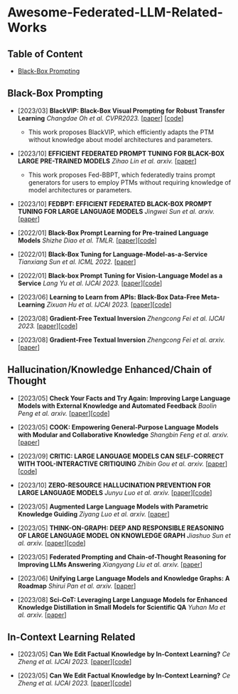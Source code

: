# Awesome-Federated-LLM-Related-Works

## Table of Content

- [Black-Box Prompting](#Black-Box-Prompting)

## Black-Box Prompting
- [2023/03] **BlackVIP: Black-Box Visual Prompting for Robust Transfer Learning** *Changdae Oh et al. CVPR2023.* [[paper](https://arxiv.org/abs/2303.14773)] [[code](https://github.com/changdaeoh/BlackVIP)]
  - This work proposes BlackVIP, which efficiently adapts the PTM without knowledge about model architectures and parameters.
 
- [2023/10] **EFFICIENT FEDERATED PROMPT TUNING FOR BLACK-BOX LARGE PRE-TRAINED MODELS** *Zihao Lin et al. arxiv.* [[paper](https://arxiv.org/abs/2310.03123)]
  - This work proposes Fed-BBPT, which federatedly trains prompt generators for users to employ PTMs without requiring knowledge of model architectures or parameters.

- [2023/10] **FEDBPT: EFFICIENT FEDERATED BLACK-BOX PROMPT TUNING FOR LARGE LANGUAGE MODELS** *Jingwei Sun et al. arxiv.* [[paper](https://arxiv.org/abs/2310.01467)]

- [2022/01] **Black-Box Prompt Learning for Pre-trained Language Models** *Shizhe Diao et al. TMLR.* [[paper](https://arxiv.org/abs/2201.08531)][[code]( https://github.com/shizhediao/Black-Box-Prompt-Learning)]

- [2022/01] **Black-Box Tuning for Language-Model-as-a-Service** *Tianxiang Sun et al. ICML 2022.* [[paper](https://arxiv.org/abs/2201.03514)]

- [2022/01] **Black-box Prompt Tuning for Vision-Language Model as a Service** *Lang Yu et al. IJCAI 2023.* [[paper](https://www.ijcai.org/proceedings/2023/0187.pdf)][[code](https://github.com/BruthYU/BPT-VLM)]

- [2023/06] **Learning to Learn from APIs: Black-Box Data-Free Meta-Learning** *Zixuan Hu et al. IJCAI 2023.* [[paper](https://arxiv.org/abs/2305.18413)][[code](https://github.com/Egg-Hu/BiDf-MKD)]

- [2023/08] **Gradient-Free Textual Inversion** *Zhengcong Fei et al. IJCAI 2023.* [[paper](https://arxiv.org/abs/2304.05818)][[code](https://github.com/feizc/Gradient-Free-Textual-Inversion)]

- [2023/08] **Gradient-Free Textual Inversion** *Zhengcong Fei et al. arxiv.* [[paper](https://arxiv.org/abs/2304.05818)]

## Hallucination/Knowledge Enhanced/Chain of Thought
- [2023/05] **Check Your Facts and Try Again: Improving Large Language Models with External Knowledge and Automated Feedback** *Baolin Peng et al. arxiv.* [[paper](https://arxiv.org/abs/2302.12813)][[code](https://github.com/feizc/Gradient-Free-Textual-Inversion)]

- [2023/05] **COOK: Empowering General-Purpose Language Models with Modular and Collaborative Knowledge** *Shangbin Feng et al. arxiv.* [[paper](https://arxiv.org/abs/2305.09955)]

- [2023/09] **CRITIC: LARGE LANGUAGE MODELS CAN SELF-CORRECT WITH TOOL-INTERACTIVE CRITIQUING** *Zhibin Gou et al. arxiv.* [[paper](https://arxiv.org/abs/2305.11738)][[code](https://github.com/microsoft/ProphetNet/tree/master/CRITIC)]

- [2023/10] **ZERO-RESOURCE HALLUCINATION PREVENTION FOR LARGE LANGUAGE MODELS** *Junyu Luo et al. arxiv.* [[paper](https://arxiv.org/abs/2309.02654)][[code](https://github.com/soap117/Self-evaluation)]

- [2023/05] **Augmented Large Language Models with Parametric Knowledge Guiding** *Ziyang Luo et al. arxiv.* [[paper](https://arxiv.org/abs/2305.04757)]

- [2023/05] **THINK-ON-GRAPH: DEEP AND RESPONSIBLE REASONING OF LARGE LANGUAGE MODEL ON KNOWLEDGE GRAPH** *Jiashuo Sun et al. arxiv.* [[paper](https://arxiv.org/abs/2307.07697)][[code](https://github.com/GasolSun36/ToG)]

- [2023/05] **Federated Prompting and Chain-of-Thought Reasoning for Improving LLMs Answering** *Xiangyang Liu et al. arxiv.* [[paper](https://arxiv.org/abs/2304.13911)]

- [2023/06] **Unifying Large Language Models and Knowledge Graphs: A Roadmap** *Shirui Pan et al. arxiv.* [[paper](https://arxiv.org/abs/2306.08302)]

- [2023/08] **Sci-CoT: Leveraging Large Language Models for Enhanced Knowledge Distillation in Small Models for Scientific QA** *Yuhan Ma et al. arxiv.* [[paper](https://arxiv.org/abs/2308.04679)]

## In-Context Learning Related
- [2023/05] **Can We Edit Factual Knowledge by In-Context Learning?** *Ce Zheng et al. IJCAI 2023.* [[paper](https://arxiv.org/abs/2305.12740)][[code](https://github.com/PKUnlp-icler/IKE)]

- [2023/05] **Can We Edit Factual Knowledge by In-Context Learning?** *Ce Zheng et al. IJCAI 2023.* [[paper](https://arxiv.org/abs/2305.12740)][[code](https://github.com/PKUnlp-icler/IKE)]
